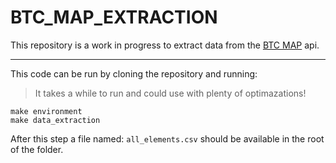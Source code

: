 # BTC_MAP_EXTRACTION

This repository is a work in progress to extract data from the [BTC MAP](https://wiki.btcmap.org/api/elements) api.

---

This code can be run by cloning the repository and running:

> It takes a while to run and could use with plenty of optimazations!

```{}
make environment
make data_extraction
```

After this step a file named: `all_elements.csv` should be available in the root of the folder.

